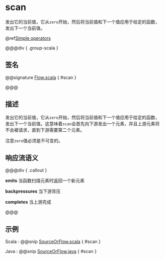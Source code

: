 # scan

发出它的当前值，它从`zero`开始，然后将当前值和下一个值应用于给定的函数，发出下一个当前值。

@ref[Simple operators](../index.md#simple-operators)

@@@div { .group-scala }

## 签名

@@signature [Flow.scala](/akka-stream/src/main/scala/akka/stream/scaladsl/Flow.scala) { #scan }

@@@

## 描述

发出它的当前值，它从`zero`开始，然后将当前值和下一个值应用于给定的函数，发出下一个当前值。这意味着`scan`会首先向下游发出一个元素，并且上游元素将不会被请求，直到下游需要第二个元素。

注意`zero`值必须是不可变的。

## 响应流语义

@@@div { .callout }

**emits** 当函数扫描元素时返回一个新元素

**backpressures** 当下游背压

**completes** 当上游完成

@@@

## 示例

Scala
:  @@snip [SourceOrFlow.scala](/akka-docs/src/test/scala/docs/stream/operators/sourceorflow/Scan.scala) { #scan }

Java
:  @@snip [SourceOrFlow.java](/akka-docs/src/test/java/jdocs/stream/operators/SourceOrFlow.java) { #scan }
